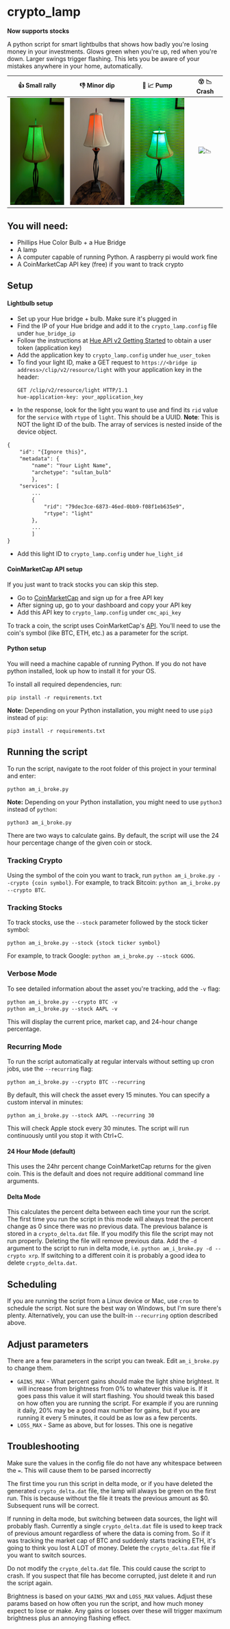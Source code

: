 # crypto_lamp

**Now supports stocks**

A python script for smart lightbulbs that shows how badly you're losing money in your investments. Glows green when you're up, red when you're down. Larger swings trigger flashing. This lets you be aware of your mistakes anywhere in your home, automatically.

| 👍 Small rally | 👎 Minor dip | 🤑 📈 Pump | 😵 📉 Crash |
|:---:|:---:|:---:|:---:|
| <img src="./images/gains.jpg" alt="↗️" width="150" height="250"> | <img src="./images/loss.jpg" alt="↘️" width="150" height="250"> | <img src="./images/stonks_lamp.gif" alt="Big Gains 📈" width="150" height="250"> | <img src="./images/crash_lamp.gif" alt="📉" width="150" height="250"> |

## You will need:
* Phillips Hue Color Bulb + a Hue Bridge
* A lamp
* A computer capable of running Python. A raspberry pi would work fine
* A CoinMarketCap API key (free) if you want to track crypto 

## Setup

#### Lightbulb setup
* Set up your Hue bridge + bulb. Make sure it's plugged in
* Find the IP of your Hue bridge and add it to the `crypto_lamp.config` file under `hue_bridge_ip`
* Follow the instructions at [Hue API v2 Getting Started](https://developers.meethue.com/develop/hue-api-v2/getting-started/) to obtain a user token (application key)
* Add the application key to `crypto_lamp.config` under `hue_user_token`
* To find your light ID, make a GET request to `https://<bridge ip address>/clip/v2/resource/light` with your application key in the header:
  ```
  GET /clip/v2/resource/light HTTP/1.1
  hue-application-key: your_application_key
  ```
* In the response, look for the light you want to use and find its `rid` value for the `service` with `rtype` of `light`. This should be a UUID. **Note**: This is NOT the light ID of the bulb. The array of services is nested inside of the device object.

```
{
    "id": "{Ignore this}",
    "metadata": {
        "name": "Your Light Name",
        "archetype": "sultan_bulb"
        },
    "services": [
        ...
        {
            "rid": "79dec3ce-6873-46ed-0bb9-f08f1eb635e9",
            "rtype": "light"
        },
        ...
        ]
}
```
* Add this light ID to `crypto_lamp.config` under `hue_light_id`

#### CoinMarketCap API setup

If you just want to track stocks you can skip this step.

* Go to [CoinMarketCap](https://coinmarketcap.com/api/) and sign up for a free API key
* After signing up, go to your dashboard and copy your API key
* Add this API key to `crypto_lamp.config` under `cmc_api_key`

To track a coin, the script uses CoinMarketCap's [API](https://coinmarketcap.com/api/). You'll need to use the coin's symbol (like BTC, ETH, etc.) as a parameter for the script.

#### Python setup
You will need a machine capable of running Python. If you do not have python installed, look up how to install it for your OS.

To install all required dependencies, run:

```
pip install -r requirements.txt
```

**Note:** Depending on your Python installation, you might need to use `pip3` instead of `pip`:

```
pip3 install -r requirements.txt
```

## Running the script

To run the script, navigate to the root folder of this project in your terminal and enter:

```
python am_i_broke.py
```

**Note:** Depending on your Python installation, you might need to use `python3` instead of `python`:

```
python3 am_i_broke.py
```

There are two ways to calculate gains. By default, the script will use the 24 hour percentage change of the given coin or stock.

### Tracking Crypto
Using the symbol of the coin you want to track, run `python am_i_broke.py --crypto {coin symbol}`. For example, to track Bitcoin: `python am_i_broke.py --crypto BTC`.

### Tracking Stocks
To track stocks, use the `--stock` parameter followed by the stock ticker symbol:

```
python am_i_broke.py --stock {stock ticker symbol}
```

For example, to track Google: `python am_i_broke.py --stock GOOG`.

### Verbose Mode
To see detailed information about the asset you're tracking, add the `-v` flag:

```
python am_i_broke.py --crypto BTC -v
python am_i_broke.py --stock AAPL -v
```

This will display the current price, market cap, and 24-hour change percentage.

### Recurring Mode
To run the script automatically at regular intervals without setting up cron jobs, use the `--recurring` flag:

```
python am_i_broke.py --crypto BTC --recurring
```

By default, this will check the asset every 15 minutes. You can specify a custom interval in minutes:

```
python am_i_broke.py --stock AAPL --recurring 30
```

This will check Apple stock every 30 minutes. The script will run continuously until you stop it with Ctrl+C.

#### 24 Hour Mode (default)
This uses the 24hr percent change CoinMarketCap returns for the given coin. This is the default and does not require additional command line arguments.

#### Delta Mode
This calculates the percent delta between each time your run the script. The first time you run the script in this mode will always treat the percent change as 0 since there was no previous data. The previous balance is stored in a `crypto_delta.dat` file. If you modify this file the script may not run properly. Deleting the file will remove previous data. Add the `-d` argument to the script to run in delta mode, i.e. `python am_i_broke.py -d --crypto xrp`. If switching to a different coin it is probably a good idea to delete `crypto_delta.dat`.

## Scheduling
If you are running the script from a Linux device or Mac, use `cron` to schedule the script. Not sure the best way on Windows, but I'm sure there's plenty. Alternatively, you can use the built-in `--recurring` option described above.

## Adjust parameters
There are a few parameters in the script you can tweak. Edit `am_i_broke.py` to change them. 

* `GAINS_MAX` - What percent gains should make the light shine brightest. It will increase from brightness from 0% to whatever this value is. If it goes pass this value it will start flashing. You should tweak this based on how often you are running the script. For example if you are running it daily, 20% may be a good max number for gains, but if you are running it every 5 minutes, it could be as low as a few percents.
* `LOSS_MAX` - Same as above, but for losses. This one is negative

## Troubleshooting
Make sure the values in the config file do not have any whitespace between the `=`. This will cause them to be parsed incorrectly

The first time you run this script in delta mode, or if you have deleted the generated `crypto_delta.dat` file, the lamp will always be green on the first run. This is because without the file it treats the previous amount as $0. Subsequent runs will be correct.

If running in delta mode, but switching between data sources, the light will probably flash. Currently a single `crypto_delta.dat` file is used to keep track of previous amount regardless of where the data is coming from. So if it was tracking the market cap of BTC and suddenly starts tracking ETH, it's going to think you lost A LOT of money. Delete the `crypto_delta.dat` file if you want to switch sources.

Do not modify the `crypto_delta.dat` file. This could cause the script to crash. If you suspect that file has become corrupted, just delete it and run the script again.

Brightness is based on your `GAINS_MAX` and `LOSS_MAX` values. Adjust these params based on how often you run the script, and how much money expect to lose or make. Any gains or losses over these will trigger maximum brightness plus an annoying flashing effect.
